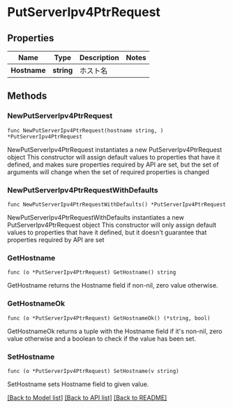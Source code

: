 # PutServerIpv4PtrRequest

## Properties

Name | Type | Description | Notes
------------ | ------------- | ------------- | -------------
**Hostname** | **string** | ホスト名 | 

## Methods

### NewPutServerIpv4PtrRequest

`func NewPutServerIpv4PtrRequest(hostname string, ) *PutServerIpv4PtrRequest`

NewPutServerIpv4PtrRequest instantiates a new PutServerIpv4PtrRequest object
This constructor will assign default values to properties that have it defined,
and makes sure properties required by API are set, but the set of arguments
will change when the set of required properties is changed

### NewPutServerIpv4PtrRequestWithDefaults

`func NewPutServerIpv4PtrRequestWithDefaults() *PutServerIpv4PtrRequest`

NewPutServerIpv4PtrRequestWithDefaults instantiates a new PutServerIpv4PtrRequest object
This constructor will only assign default values to properties that have it defined,
but it doesn't guarantee that properties required by API are set

### GetHostname

`func (o *PutServerIpv4PtrRequest) GetHostname() string`

GetHostname returns the Hostname field if non-nil, zero value otherwise.

### GetHostnameOk

`func (o *PutServerIpv4PtrRequest) GetHostnameOk() (*string, bool)`

GetHostnameOk returns a tuple with the Hostname field if it's non-nil, zero value otherwise
and a boolean to check if the value has been set.

### SetHostname

`func (o *PutServerIpv4PtrRequest) SetHostname(v string)`

SetHostname sets Hostname field to given value.



[[Back to Model list]](../README.md#documentation-for-models) [[Back to API list]](../README.md#documentation-for-api-endpoints) [[Back to README]](../README.md)


